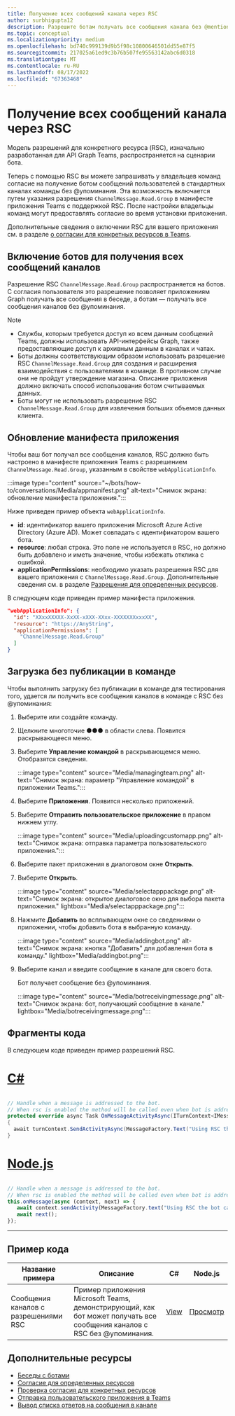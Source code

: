 ```yaml
---
title: Получение всех сообщений канала через RSC
author: surbhigupta12
description: Разрешите ботам получать все сообщения канала без @mentioned с помощью разрешений RSC. Чтение в разделе webApplicationInfo или авторизации в манифесте.
ms.topic: conceptual
ms.localizationpriority: medium
ms.openlocfilehash: bd740c999139d9b5f98c10800646501dd55e87f5
ms.sourcegitcommit: 217025a61ed9c3b76b507fe95563142abc6d0318
ms.translationtype: MT
ms.contentlocale: ru-RU
ms.lasthandoff: 08/17/2022
ms.locfileid: "67363468"
---
```

# <a name="receive-all-channel-messages-with-rsc"></a>Получение всех сообщений канала через RSC

Модель разрешений для конкретного ресурса (RSC), изначально разработанная для API Graph Teams, распространяется на сценарии бота.

Теперь с помощью RSC вы можете запрашивать у владельцев команд согласие на получение ботом сообщений пользователей в стандартных каналах команды без @упоминания. Эта возможность включается путем указания разрешения `ChannelMessage.Read.Group` в манифесте приложения Teams с поддержкой RSC. После настройки владельцы команд могут предоставлять согласие во время установки приложения.

Дополнительные сведения о включении RSC для вашего приложения см. в разделе [о согласии для конкретных ресурсов в Teams](/microsoftteams/platform/graph-api/rsc/resource-specific-consent#update-your-teams-app-manifest).

## <a name="enable-bots-to-receive-all-channel-messages"></a>Включение ботов для получения всех сообщений каналов

Разрешение RSC `ChannelMessage.Read.Group` распространяется на ботов. С согласия пользователя это разрешение позволяет приложениям Graph получать все сообщения в беседе, а ботам — получать все сообщения каналов без @упоминания.

> [!NOTE]
>
> * Службы, которым требуется доступ ко всем данным сообщений Teams, должны использовать API-интерфейсы Graph, также предоставляющие доступ к архивным данным в каналах и чатах.
> * Боты должны соответствующим образом использовать разрешение RSC `ChannelMessage.Read.Group` для создания и расширения взаимодействия с пользователями в команде. В противном случае они не пройдут утверждение магазина. Описание приложения должно включать способ использования ботом считываемых данных.
> * Боты могут не использовать разрешение RSC `ChannelMessage.Read.Group` для извлечения больших объемов данных клиента.

## <a name="update-app-manifest"></a>Обновление манифеста приложения

Чтобы ваш бот получал все сообщения каналов, RSC должно быть настроено в манифесте приложения Teams с разрешением `ChannelMessage.Read.Group`, указанным в свойстве `webApplicationInfo`.

:::image type="content" source="~/bots/how-to/conversations/Media/appmanifest.png" alt-text="Снимок экрана: обновление манифеста приложения.":::

Ниже приведен пример объекта `webApplicationInfo`.

* **id**: идентификатор вашего приложения Microsoft Azure Active Directory (Azure AD). Может совпадать с идентификатором вашего бота.
* **resource**: любая строка. Это поле не используется в RSC, но должно быть добавлено и иметь значение, чтобы избежать отклика с ошибкой.
* **applicationPermissions**: необходимо указать разрешения RSC для вашего приложения с `ChannelMessage.Read.Group`. Дополнительные сведения см. в разделе [Разрешения для определенных ресурсов](/microsoftteams/platform/graph-api/rsc/resource-specific-consent#resource-specific-permissions).

В следующем коде приведен пример манифеста приложения.

```json
"webApplicationInfo": {
  "id": "XXxxXXXXX-XxXX-xXXX-XXxx-XXXXXXXxxxXX",
  "resource": "https://AnyString",
  "applicationPermissions": [
    "ChannelMessage.Read.Group"
  ]
}
```

## <a name="sideload-in-a-team"></a>Загрузка без публикации в команде

Чтобы выполнить загрузку без публикации в команде для тестирования того, удается ли получить все сообщения каналов в команде с RSC без @упоминания:

1. Выберите или создайте команду.
1. Щелкните многоточие &#x25CF;&#x25CF;&#x25CF; в области слева. Появится раскрывающееся меню.
1. Выберите **Управление командой** в раскрывающемся меню. Отобразятся сведения.

   :::image type="content" source="Media/managingteam.png" alt-text="Снимок экрана: параметр &quot;Управление командой&quot; в приложении Teams.":::

1. Выберите **Приложения**. Появится несколько приложений.

1. Выберите **Отправить пользовательское приложение** в правом нижнем углу.

      :::image type="content" source="Media/uploadingcustomapp.png" alt-text="Снимок экрана: отправка параметра пользовательского приложения.":::
  
1. Выберите пакет приложения в диалоговом окне **Открыть**.

1. Выберите **Открыть**.

      :::image type="content" source="Media/selectapppackage.png" alt-text="Снимок экрана: открытое диалоговое окно для выбора пакета приложения." lightbox="Media/selectapppackage.png":::

1. Нажмите **Добавить** во всплывающем окне со сведениями о приложении, чтобы добавить бота в выбранную команду.

      :::image type="content" source="Media/addingbot.png" alt-text="Снимок экрана: кнопка &quot;Добавить&quot; для добавления бота в команду." lightbox="Media/addingbot.png":::

1. Выберите канал и введите сообщение в канале для своего бота.

    Бот получает сообщение без @упоминания.

      :::image type="content" source="Media/botreceivingmessage.png" alt-text="Снимок экрана: бот, получающий сообщение в канале." lightbox="Media/botreceivingmessage.png":::

## <a name="code-snippets"></a>Фрагменты кода

В следующем коде приведен пример разрешений RSC.

# <a name="c"></a>[C#](#tab/dotnet)

```csharp

// Handle when a message is addressed to the bot. 
// When rsc is enabled the method will be called even when bot is addressed without being @mentioned
protected override async Task OnMessageActivityAsync(ITurnContext<IMessageActivity> turnContext, CancellationToken cancellationToken)
{
  await turnContext.SendActivityAsync(MessageFactory.Text("Using RSC the bot can recieve messages across channels in team without being @mentioned."));
}
```

# <a name="nodejs"></a>[Node.js](#tab/nodejs)

```javascript

// Handle when a message is addressed to the bot. 
// When rsc is enabled the method will be called even when bot is addressed without being @mentioned
this.onMessage(async (context, next) => {
   await context.sendActivity(MessageFactory.text("Using RSC the bot can recieve messages across channles in team without being @mentioned."))
   await next();
});
```

---

## <a name="code-sample"></a>Пример кода

| Название примера | Описание | C# |Node.js|
|-------------|-------------|------|----|
|Сообщения каналов с разрешениями RSC| Пример приложения Microsoft Teams, демонстрирующий, как бот может получать все сообщения каналов с RSC без @упоминания.| [View](https://github.com/OfficeDev/Microsoft-Teams-Samples/tree/main/samples/bot-receive-channel-messages-withRSC/csharp) | [Просмотр](https://github.com/OfficeDev/Microsoft-Teams-Samples/tree/main/samples/bot-receive-channel-messages-withRSC/nodejs) |

## <a name="see-also"></a>Дополнительные ресурсы

* [Беседы с ботами](/microsoftteams/platform/bots/how-to/conversations/conversation-basics)
* [Согласие для определенных ресурсов](/microsoftteams/resource-specific-consent)
* [Проверка согласия для конкретных ресурсов](/microsoftteams/platform/graph-api/rsc/test-resource-specific-consent)
* [Отправка пользовательского приложения в Teams](~/concepts/deploy-and-publish/apps-upload.md)
* [Вывод списка ответов на сообщения в канале](/graph/api/chatmessage-list-replies?view=graph-rest-1.0&tabs=http&preserve-view=true)
